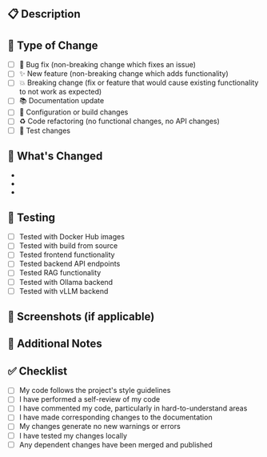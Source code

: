 ## 📋 Description

<!-- Provide a brief description of your changes -->

## 🔧 Type of Change

<!-- Mark relevant options with "x" -->

- [ ] 🐛 Bug fix (non-breaking change which fixes an issue)
- [ ] ✨ New feature (non-breaking change which adds functionality)
- [ ] 💥 Breaking change (fix or feature that would cause existing functionality to not work as expected)
- [ ] 📚 Documentation update
- [ ] 🔧 Configuration or build changes
- [ ] ♻️ Code refactoring (no functional changes, no API changes)
- [ ] 🧪 Test changes

## 🚀 What's Changed

<!-- List the specific changes made in this PR -->

- 
- 
- 

## 🧪 Testing

<!-- Describe the tests that you ran to verify your changes -->

- [ ] Tested with Docker Hub images
- [ ] Tested with build from source
- [ ] Tested frontend functionality
- [ ] Tested backend API endpoints
- [ ] Tested RAG functionality
- [ ] Tested with Ollama backend
- [ ] Tested with vLLM backend

## 📸 Screenshots (if applicable)

<!-- Add screenshots to help explain your changes -->

## 📝 Additional Notes

<!-- Any additional information, breaking changes, deprecations, etc. -->

## ✅ Checklist

- [ ] My code follows the project's style guidelines
- [ ] I have performed a self-review of my code
- [ ] I have commented my code, particularly in hard-to-understand areas
- [ ] I have made corresponding changes to the documentation
- [ ] My changes generate no new warnings or errors
- [ ] I have tested my changes locally
- [ ] Any dependent changes have been merged and published
